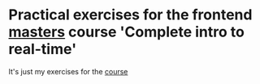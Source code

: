 # Practical exercises for the frontend [masters](https://frontendmasters.com/) course 'Complete intro to real-time'

It's just my exercises for the [course](https://frontendmasters.com/courses/realtime/) 

